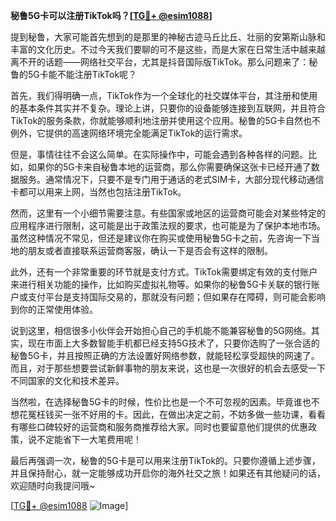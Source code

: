 **秘鲁5G卡可以注册TikTok吗？[[TG💪+ @esim1088](https://t.me/s/esim1088)]**

提到秘鲁，大家可能首先想到的是那里的神秘古迹马丘比丘、壮丽的安第斯山脉和丰富的文化历史。不过今天我们要聊的可不是这些，而是大家在日常生活中越来越离不开的话题——网络社交平台，尤其是抖音国际版TikTok。那么问题来了：秘鲁的5G卡能不能注册TikTok呢？

首先，我们得明确一点，TikTok作为一个全球化的社交媒体平台，其注册和使用的基本条件其实并不复杂。理论上讲，只要你的设备能够连接到互联网，并且符合TikTok的服务条款，你就能够顺利地注册并使用这个应用。秘鲁的5G卡自然也不例外，它提供的高速网络环境完全能满足TikTok的运行需求。

但是，事情往往不会这么简单。在实际操作中，可能会遇到各种各样的问题。比如，如果你的5G卡来自秘鲁本地的运营商，那么你需要确保这张卡已经开通了数据服务。通常情况下，只要不是专门用于通话的老式SIM卡，大部分现代移动通信卡都可以用来上网，当然也包括注册TikTok。

然而，这里有一个小细节需要注意。有些国家或地区的运营商可能会对某些特定的应用程序进行限制，这可能是出于政策法规的要求，也可能是为了保护本地市场。虽然这种情况不常见，但还是建议你在购买或使用秘鲁5G卡之前，先咨询一下当地的朋友或者直接联系运营商客服，确认一下是否会有这样的限制。

此外，还有一个非常重要的环节就是支付方式。TikTok需要绑定有效的支付账户来进行相关功能的操作，比如购买虚拟礼物等。如果你的秘鲁5G卡关联的银行账户或支付平台是支持国际交易的，那就没有问题；但如果存在障碍，则可能会影响到你的正常使用体验。

说到这里，相信很多小伙伴会开始担心自己的手机能不能兼容秘鲁的5G网络。其实，现在市面上大多数智能手机都已经支持5G技术了，只要你选购了一张合适的秘鲁5G卡，并且按照正确的方法设置好网络参数，就能轻松享受超快的网速了。而且，对于那些想要尝试新鲜事物的朋友来说，这也是一次很好的机会去感受一下不同国家的文化和技术差异。

当然啦，在选择秘鲁5G卡的时候，性价比也是一个不可忽视的因素。毕竟谁也不想花冤枉钱买一张不好用的卡。因此，在做出决定之前，不妨多做一些功课，看看有哪些口碑较好的运营商和服务商推荐给大家。同时也要留意他们提供的优惠政策，说不定能省下一大笔费用呢！

最后再强调一次，秘鲁的5G卡是可以用来注册TikTok的。只要你遵循上述步骤，并且保持耐心，就一定能够成功开启你的海外社交之旅！如果还有其他疑问的话，欢迎随时向我提问哦~

[[TG💪+ @esim1088](https://t.me/s/esim1088) ![Image](https://i.postimg.cc/4NQfJmqS/Snipaste-2025-05-13-00-14-12.png)]